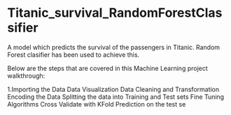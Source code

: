 # Titanic_survival_RandomForestClassifier
A model which predicts the survival of the passengers in Titanic. Random Forest clasifier has been used to achieve this. 

Below are the steps that are covered in this Machine Learning project walkthrough:

1.Importing the Data
Data Visualization
Data Cleaning and Transformation
Encoding the Data
Splitting the data into Training and Test sets
Fine Tuning Algorithms
Cross Validate with KFold
Prediction on the test se
